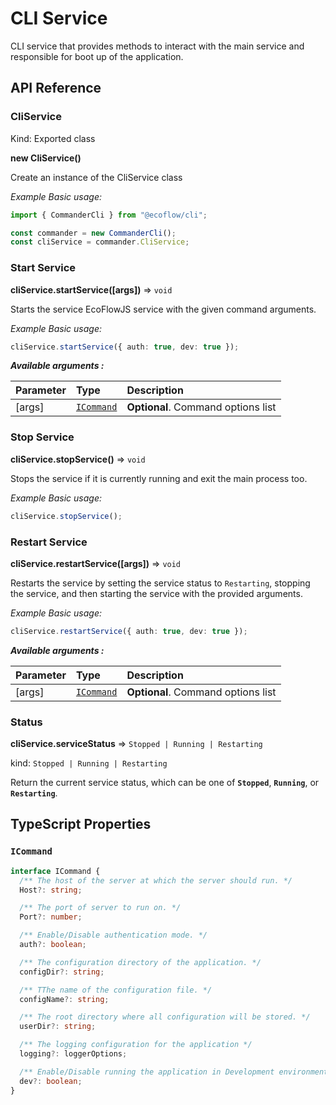 # CLI Service

CLI service that provides methods to interact with the main service and responsible for boot up of the application.

## API Reference

### CliService

Kind: Exported class

**new CliService()**

Create an instance of the CliService class

_Example Basic usage:_

```ts
import { CommanderCli } from "@ecoflow/cli";

const commander = new CommanderCli();
const cliService = commander.CliService;
```

### Start Service

**cliService.startService([args])** ⇒ `void`

Starts the service EcoFlowJS service with the given command arguments.

_Example Basic usage:_

```ts
cliService.startService({ auth: true, dev: true });
```

**_Available arguments :_**

| Parameter | Type                                 | Description                        |
| :-------- | :----------------------------------- | :--------------------------------- |
| [args]    | [`ICommand`](./cli-service#icommand) | **Optional**. Command options list |

### Stop Service

**cliService.stopService()** ⇒ `void`

Stops the service if it is currently running and exit the main process too.

_Example Basic usage:_

```ts
cliService.stopService();
```

### Restart Service

**cliService.restartService([args])** ⇒ `void`

Restarts the service by setting the service status to `Restarting`, stopping the service, and then starting the service with the provided arguments.

_Example Basic usage:_

```ts
cliService.restartService({ auth: true, dev: true });
```

**_Available arguments :_**

| Parameter | Type                                 | Description                        |
| :-------- | :----------------------------------- | :--------------------------------- |
| [args]    | [`ICommand`](./cli-service#icommand) | **Optional**. Command options list |

### Status

**cliService.serviceStatus** ⇒ `Stopped | Running | Restarting`

kind: `Stopped | Running | Restarting`

Return the current service status, which can be one of **`Stopped`**, **`Running`**, or **`Restarting`**.

## TypeScript Properties

### `ICommand`

```ts
interface ICommand {
  /** The host of the server at which the server should run. */
  Host?: string;

  /** The port of server to run on. */
  Port?: number;

  /** Enable/Disable authentication mode. */
  auth?: boolean;

  /** The configuration directory of the application. */
  configDir?: string;

  /** TThe name of the configuration file. */
  configName?: string;

  /** The root directory where all configuration will be stored. */
  userDir?: string;

  /** The logging configuration for the application */
  logging?: loggerOptions;

  /** Enable/Disable running the application in Development environment. */
  dev?: boolean;
}
```
